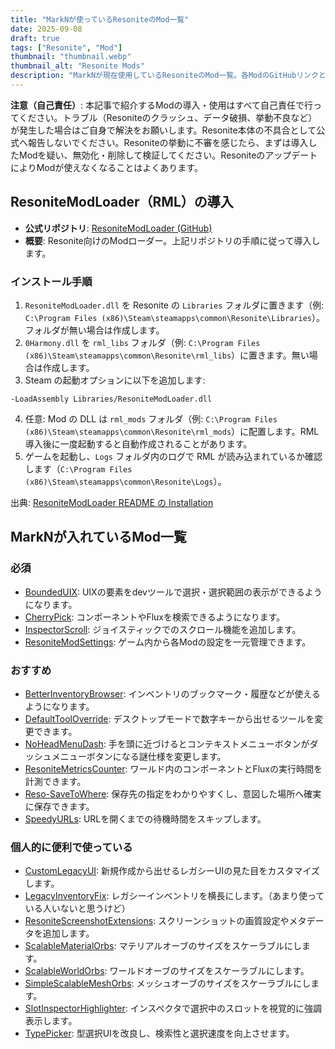```yaml
---
title: "MarkNが使っているResoniteのMod一覧"
date: 2025-09-08
draft: true
tags: ["Resonite", "Mod"]
thumbnail: "thumbnail.webp"
thumbnail_alt: "Resonite Mods"
description: "MarkNが現在使用しているResoniteのMod一覧。各ModのGitHubリンクと簡単な説明をまとめます。"
---
```


**注意（自己責任）**: 本記事で紹介するModの導入・使用はすべて自己責任で行ってください。トラブル（Resoniteのクラッシュ、データ破損、挙動不良など）が発生した場合はご自身で解決をお願いします。Resonite本体の不具合として公式へ報告しないでください。Resoniteの挙動に不審を感じたら、まずは導入したModを疑い、無効化・削除して検証してください。ResoniteのアップデートによりModが使えなくなることはよくあります。

## ResoniteModLoader（RML）の導入

- **公式リポジトリ**: [ResoniteModLoader (GitHub)](https://github.com/resonite-modding-group/ResoniteModLoader)
- **概要**: Resonite向けのModローダー。上記リポジトリの手順に従って導入します。

### インストール手順
1. `ResoniteModLoader.dll` を Resonite の `Libraries` フォルダに置きます（例: `C:\Program Files (x86)\Steam\steamapps\common\Resonite\Libraries`）。フォルダが無い場合は作成します。
2. `0Harmony.dll` を `rml_libs` フォルダ（例: `C:\Program Files (x86)\Steam\steamapps\common\Resonite\rml_libs`）に置きます。無い場合は作成します。
3. Steam の起動オプションに以下を追加します:
```
-LoadAssembly Libraries/ResoniteModLoader.dll
```
4. 任意: Mod の DLL は `rml_mods` フォルダ（例: `C:\Program Files (x86)\Steam\steamapps\common\Resonite\rml_mods`）に配置します。RML導入後に一度起動すると自動作成されることがあります。
5. ゲームを起動し、`Logs` フォルダ内のログで RML が読み込まれているか確認します（`C:\Program Files (x86)\Steam\steamapps\common\Resonite\Logs`）。

出典: [ResoniteModLoader README の Installation](https://github.com/resonite-modding-group/ResoniteModLoader)

## MarkNが入れているMod一覧

### 必須
- [BoundedUIX](https://github.com/lill-la/BoundedUIX): UIXの要素をdevツールで選択・選択範囲の表示ができるようになります。
- [CherryPick](https://cyro.blue/cyro/CherryPick): コンポーネントやFluxを検索できるようになります。
- [InspectorScroll](https://github.com/art0007i/InspectorScroll/): ジョイスティックでのスクロール機能を追加します。
- [ResoniteModSettings](https://github.com/badhaloninja/ResoniteModSettings): ゲーム内から各Modの設定を一元管理できます。

### おすすめ
- [BetterInventoryBrowser](https://github.com/hantabaru1014/BetterInventoryBrowser): インベントリのブックマーク・履歴などが使えるようになります。
- [DefaultToolOverride](https://github.com/art0007i/DefaultToolOverride/): デスクトップモードで数字キーから出せるツールを変更できます。
- [NoHeadMenuDash](https://github.com/art0007i/NoHeadMenuDash/): 手を頭に近づけるとコンテキストメニューボタンがダッシュメニューボタンになる謎仕様を変更します。
- [ResoniteMetricsCounter](https://github.com/esnya/ResoniteMetricsCounter): ワールド内のコンポーネントとFluxの実行時間を計測できます。
- [Reso-SaveToWhere](https://github.com/rassi0429/Reso-SaveToWhere): 保存先の指定をわかりやすくし、意図した場所へ確実に保存できます。
- [SpeedyURLs](https://github.com/dfgHiatus/SpeedyURLs/): URLを開くまでの待機時間をスキップします。

### 個人的に便利で使っている
- [CustomLegacyUI](https://github.com/HamoCorp/CustomLegacyUI/): 新規作成から出せるレガシーUIの見た目をカスタマイズします。
- [LegacyInventoryFix](https://github.com/rassi0429/LegacyInventoryFix): レガシーインベントリを横長にします。（あまり使っている人いないと思うけど）
- [ResoniteScreenshotExtensions](https://github.com/hantabaru1014/ResoniteScreenshotExtensions): スクリーンショットの画質設定やメタデータを追加します。
- [ScalableMaterialOrbs](https://github.com/AlexW-578/ScalableMaterialOrbs/): マテリアルオーブのサイズをスケーラブルにします。
- [ScalableWorldOrbs](https://github.com/XDelta/ScalableWorldOrbs): ワールドオーブのサイズをスケーラブルにします。
- [SimpleScalableMeshOrbs](https://github.com/AwesomeTornado/SimpleScalableMeshOrbs/): メッシュオーブのサイズをスケーラブルにします。
- [SlotInspectorHighlighter](https://github.com/sjsanjsrh/SlotInspectorHighlighter): インスペクタで選択中のスロットを視覚的に強調表示します。
- [TypePicker](https://github.com/TheJebForge/TypePicker/): 型選択UIを改良し、検索性と選択速度を向上させます。
